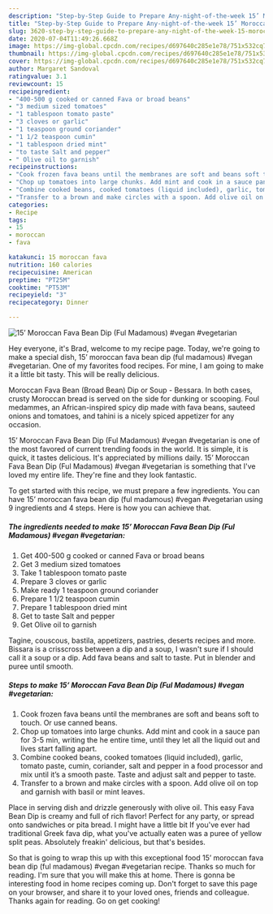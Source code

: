 ```yaml
---
description: "Step-by-Step Guide to Prepare Any-night-of-the-week 15’ Moroccan Fava Bean Dip (Ful Madamous) #vegan #vegetarian"
title: "Step-by-Step Guide to Prepare Any-night-of-the-week 15’ Moroccan Fava Bean Dip (Ful Madamous) #vegan #vegetarian"
slug: 3620-step-by-step-guide-to-prepare-any-night-of-the-week-15-moroccan-fava-bean-dip-ful-madamous-vegan-vegetarian
date: 2020-07-04T11:49:26.668Z
image: https://img-global.cpcdn.com/recipes/d697640c285e1e78/751x532cq70/15-moroccan-fava-bean-dip-ful-madamous-vegan-vegetarian-recipe-main-photo.jpg
thumbnail: https://img-global.cpcdn.com/recipes/d697640c285e1e78/751x532cq70/15-moroccan-fava-bean-dip-ful-madamous-vegan-vegetarian-recipe-main-photo.jpg
cover: https://img-global.cpcdn.com/recipes/d697640c285e1e78/751x532cq70/15-moroccan-fava-bean-dip-ful-madamous-vegan-vegetarian-recipe-main-photo.jpg
author: Margaret Sandoval
ratingvalue: 3.1
reviewcount: 15
recipeingredient:
- "400-500 g cooked or canned Fava or broad beans"
- "3 medium sized tomatoes"
- "1 tablespoon tomato paste"
- "3 cloves or garlic"
- "1 teaspoon ground coriander"
- "1 1/2 teaspoon cumin"
- "1 tablespoon dried mint"
- "to taste Salt and pepper"
- " Olive oil to garnish"
recipeinstructions:
- "Cook frozen fava beans until the membranes are soft and beans soft to touch. Or use canned beans."
- "Chop up tomatoes into large chunks. Add mint and cook in a sauce pan for 3-5 min, writing the he entire time, until they let all the liquid out and lives start falling apart."
- "Combine cooked beans, cooked tomatoes (liquid included), garlic, tomato paste, cumin, coriander, salt and pepper in a food processor and mix until it’s a smooth paste. Taste and adjust salt and pepper to taste."
- "Transfer to a brown and make circles with a spoon. Add olive oil on top and garnish with basil or mint leaves."
categories:
- Recipe
tags:
- 15
- moroccan
- fava

katakunci: 15 moroccan fava 
nutrition: 160 calories
recipecuisine: American
preptime: "PT25M"
cooktime: "PT53M"
recipeyield: "3"
recipecategory: Dinner

---
```



![15’ Moroccan Fava Bean Dip (Ful Madamous) #vegan #vegetarian](https://img-global.cpcdn.com/recipes/d697640c285e1e78/751x532cq70/15-moroccan-fava-bean-dip-ful-madamous-vegan-vegetarian-recipe-main-photo.jpg)

Hey everyone, it's Brad, welcome to my recipe page. Today, we're going to make a special dish, 15’ moroccan fava bean dip (ful madamous) #vegan #vegetarian. One of my favorites food recipes. For mine, I am going to make it a little bit tasty. This will be really delicious.

Moroccan Fava Bean (Broad Bean) Dip or Soup - Bessara. In both cases, crusty Moroccan bread is served on the side for dunking or scooping. Foul medammes, an African-inspired spicy dip made with fava beans, sauteed onions and tomatoes, and tahini is a nicely spiced appetizer for any occasion.

15’ Moroccan Fava Bean Dip (Ful Madamous) #vegan #vegetarian is one of the most favored of current trending foods in the world. It is simple, it is quick, it tastes delicious. It's appreciated by millions daily. 15’ Moroccan Fava Bean Dip (Ful Madamous) #vegan #vegetarian is something that I've loved my entire life. They're fine and they look fantastic.


To get started with this recipe, we must prepare a few ingredients. You can have 15’ moroccan fava bean dip (ful madamous) #vegan #vegetarian using 9 ingredients and 4 steps. Here is how you can achieve that.

<!--inarticleads1-->

##### The ingredients needed to make 15’ Moroccan Fava Bean Dip (Ful Madamous) #vegan #vegetarian:

1. Get 400-500 g cooked or canned Fava or broad beans
1. Get 3 medium sized tomatoes
1. Take 1 tablespoon tomato paste
1. Prepare 3 cloves or garlic
1. Make ready 1 teaspoon ground coriander
1. Prepare 1 1/2 teaspoon cumin
1. Prepare 1 tablespoon dried mint
1. Get to taste Salt and pepper
1. Get  Olive oil to garnish


Tagine, couscous, bastila, appetizers, pastries, deserts recipes and more. Bissara is a crisscross between a dip and a soup, I wasn&#39;t sure if I should call it a soup or a dip. Add fava beans and salt to taste. Put in blender and puree until smooth. 

<!--inarticleads2-->

##### Steps to make 15’ Moroccan Fava Bean Dip (Ful Madamous) #vegan #vegetarian:

1. Cook frozen fava beans until the membranes are soft and beans soft to touch. Or use canned beans.
1. Chop up tomatoes into large chunks. Add mint and cook in a sauce pan for 3-5 min, writing the he entire time, until they let all the liquid out and lives start falling apart.
1. Combine cooked beans, cooked tomatoes (liquid included), garlic, tomato paste, cumin, coriander, salt and pepper in a food processor and mix until it’s a smooth paste. Taste and adjust salt and pepper to taste.
1. Transfer to a brown and make circles with a spoon. Add olive oil on top and garnish with basil or mint leaves.


Place in serving dish and drizzle generously with olive oil. This easy Fava Bean Dip is creamy and full of rich flavor! Perfect for any party, or spread onto sandwiches or pita bread. I might have a little bit If you&#39;ve ever had traditional Greek fava dip, what you&#39;ve actually eaten was a puree of yellow split peas. Absolutely freakin&#39; delicious, but that&#39;s besides. 

So that is going to wrap this up with this exceptional food 15’ moroccan fava bean dip (ful madamous) #vegan #vegetarian recipe. Thanks so much for reading. I'm sure that you will make this at home. There is gonna be interesting food in home recipes coming up. Don't forget to save this page on your browser, and share it to your loved ones, friends and colleague. Thanks again for reading. Go on get cooking!
